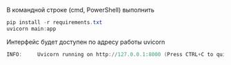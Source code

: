 В командной строке (cmd, PowerShell) выполнить

```PowerShell
pip install -r requirements.txt
uvicorn main:app
```

Интерфейс будет доступен по адресу работы uvicorn

```PowerShell
INFO:     Uvicorn running on http://127.0.0.1:8000 (Press CTRL+C to quit)
```